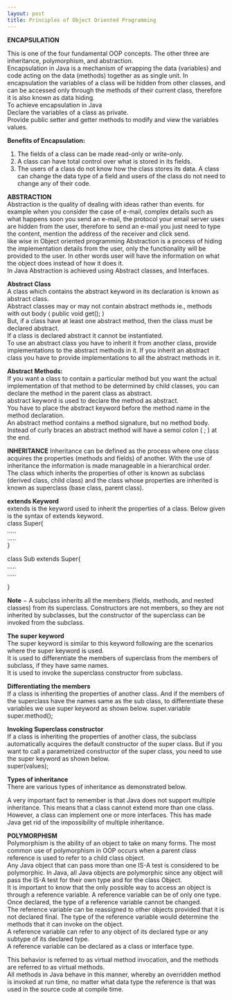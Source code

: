 ```yaml
---
layout: post
title: Principles of Object Oriented Programming
---
```


**ENCAPSULATION**<br />

This is one of the four fundamental OOP concepts. The other three are inheritance, polymorphism, and abstraction.<br />
Encapsulation in Java is a mechanism of wrapping the data (variables) and code acting on the data (methods) together as as single unit. In encapsulation the variables of a class will be hidden from other classes, and can be accessed only through the methods of their current class, therefore it is also known as data hiding.<br />
To achieve encapsulation in Java<br />
Declare the variables of a class as private.<br />
Provide public setter and getter methods to modify and view the variables values.<br />

**Benefits of Encapsulation:**<br />
1. The fields of a class can be made read-only or write-only.<br />
2. A class can have total control over what is stored in its fields.<br />
3. The users of a class do not know how the class stores its data. A class can change the data type of a field and users of the    class do not need to change any of their code.<br />

**ABSTRACTION**<br />
Abstraction is the quality of dealing with ideas rather than events. for example when you consider the case of e-mail, complex details such as what happens soon you send an e-mail, the protocol your email server uses are hidden from the user, therefore to send an e-mail you just need to type the content, mention the address of the receiver and click send.<br />
like wise in Object oriented programming Abstraction is a process of hiding the implementation details from the user, only the functionality will be provided to the user. In other words user will have the information on what the object does instead of how it does it.<br />
In Java Abstraction is achieved using Abstract classes, and Interfaces.<br />

**Abstract Class** <br />
A class which contains the abstract keyword in its declaration is known as abstract class.<br />
Abstract classes may or may not contain abstract methods ie., methods with out body ( public void get(); )<br />
But, if a class have at least one abstract method, then the class must be declared abstract.<br />
If a class is declared abstract it cannot be instantiated.<br />
To use an abstract class you have to inherit it from another class, provide implementations to the abstract methods in it.
If you inherit an abstract class you have to provide implementations to all the abstract methods in it.<br />

**Abstract Methods:**<br />
If you want a class to contain a particular method but you want the actual implementation of that method to be determined by child classes, you can declare the method in the parent class as abstract.<br />
abstract keyword is used to declare the method as abstract.<br />
You have to place the abstract keyword before the method name in the method declaration.<br />
An abstract method contains a method signature, but no method body.<br />
Instead of curly braces an abstract method will have a semoi colon ( ; ) at the end.<br />

**INHERITANCE**
Inheritance can be defined as the process where one class acquires the properties (methods and fields) of another. With the use of inheritance the information is made manageable in a hierarchical order.<br />
The class which inherits the properties of other is known as subclass (derived class, child class) and the class whose properties are inherited is known as superclass (base class, parent class).<br />

**extends Keyword**<br />
extends is the keyword used to inherit the properties of a class. Below given is the syntax of extends keyword.<br />
class Super{<br />
   .....<br />
   .....<br />
}<br />

class Sub extends Super{<br />
   .....<br />
   .....<br />

}<br />

**Note** − A subclass inherits all the members (fields, methods, and nested classes) from its superclass. Constructors are not members, so they are not inherited by subclasses, but the constructor of the superclass can be invoked from the subclass.<br />

**The super keyword**<br />
The super keyword is similar to this keyword following are the scenarios where the super keyword is used.<br />
It is used to differentiate the members of superclass from the members of subclass, if they have same names.<br />
It is used to invoke the superclass constructor from subclass.<br />

**Differentiating the members**<br />
If a class is inheriting the properties of another class. And if the members of the superclass have the names same as the sub class, to differentiate these variables we use super keyword as shown below.
super.variable<br />
super.method();<br />

**Invoking Superclass constructor**<br />
If a class is inheriting the properties of another class, the subclass automatically acquires the default constructor of the super class. But if you want to call a parametrized constructor of the super class, you need to use the super keyword as shown below.<br />
super(values);<br />

**Types of inheritance**<br />
There are various types of inheritance as demonstrated below.<br />
 
A very important fact to remember is that Java does not support multiple inheritance. This means that a class cannot extend more than one class.<br />
However, a class can implement one or more interfaces. This has made Java get rid of the impossibility of multiple inheritance.<br />

**POLYMORPHISM**<br />
Polymorphism is the ability of an object to take on many forms. The most common use of polymorphism in OOP occurs when a parent class reference is used to refer to a child class object.<br />
Any Java object that can pass more than one IS-A test is considered to be polymorphic. In Java, all Java objects are polymorphic since any object will pass the IS-A test for their own type and for the class Object.<br />
It is important to know that the only possible way to access an object is through a reference variable. A reference variable can be of only one type. Once declared, the type of a reference variable cannot be changed.<br />
The reference variable can be reassigned to other objects provided that it is not declared final. The type of the reference variable would determine the methods that it can invoke on the object.<br />
A reference variable can refer to any object of its declared type or any subtype of its declared type.<br /> A reference variable can be declared as a class or interface type.<br />

This behavior is referred to as virtual method invocation, and the methods are referred to as virtual methods. <br /> All methods in Java behave in this manner, whereby an overridden method is invoked at run time, no matter what data type the reference is that was used in the source code at compile time.<br /> 
